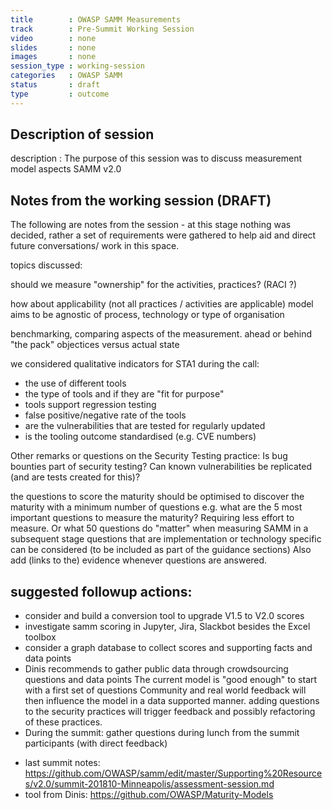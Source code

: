 ```yaml
---
title        : OWASP SAMM Measurements
track        : Pre-Summit Working Session
video        : none
slides       : none
images       : none
session_type : working-session         
categories   : OWASP SAMM
status       : draft              
type         : outcome
---
```


## Description of session

description  : The purpose of this session was to discuss measurement model aspects SAMM v2.0

## Notes from the working session (DRAFT)


The following are notes from the session - at this stage nothing was decided, rather a set of requirements were gathered to help aid and direct future conversations/ work in this space.

topics discussed:

should we measure "ownership" for the activities, practices? (RACI ?)

how about applicability (not all practices / activities are applicable)
model aims to be agnostic of process, technology or type of organisation

benchmarking, comparing aspects of the measurement.
ahead or behind "the pack"
objectices versus actual state



we considered qualitative indicators for STA1 during the call:
* the use of different tools
* the type of tools and if they are "fit for purpose"
* tools support regression testing
* false positive/negative rate of the tools
* are the vulnerabilities that are tested for regularly updated
* is the tooling outcome standardised (e.g. CVE numbers)

Other remarks or questions on the Security Testing practice:
Is bug bounties part of security testing?
Can known vulnerabilities be replicated (and are tests created for this)?


the questions to score the maturity should be optimised to discover the maturity with a minimum number of questions
e.g. what are the 5 most important questions to measure the maturity? Requiring less effort to measure.
Or what 50 questions do "matter" when measuring SAMM 
in a subsequent stage questions that are implementation or technology specific can be considered
(to be included as part of the guidance sections)
Also add (links to the) evidence whenever questions are answered.

## suggested followup actions:
* consider and build a conversion tool to upgrade V1.5 to V2.0 scores
* investigate samm scoring in Jupyter, Jira, Slackbot besides the Excel toolbox
* consider a graph database to collect scores and supporting facts and data points 
* Dinis recommends to gather public data through crowdsourcing questions and data points
The current model is "good enough" to start with a first set of questions
Community and real world feedback will then influence the model in a data supported manner.
adding questions to the security practices will trigger feedback and possibly refactoring of these practices.
* During the summit: gather questions during lunch from the summit participants (with direct feedback)


- last summit notes:  
https://github.com/OWASP/samm/edit/master/Supporting%20Resources/v2.0/summit-201810-Minneapolis/assessment-session.md
- tool from Dinis:
https://github.com/OWASP/Maturity-Models


